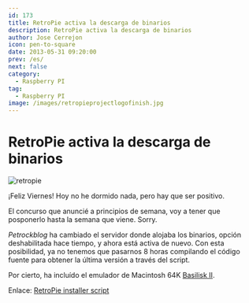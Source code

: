 ```yaml
---
id: 173
title: RetroPie activa la descarga de binarios
description: RetroPie activa la descarga de binarios
author: Jose Cerrejon
icon: pen-to-square
date: 2013-05-31 09:20:00
prev: /es/
next: false
category:
  - Raspberry PI
tag:
  - Raspberry PI
image: /images/retropieprojectlogofinish.jpg
---
```


# RetroPie activa la descarga de binarios

![retropie](/images/retropieprojectlogofinish.jpg)

¡Feliz Viernes! Hoy no he dormido nada, pero hay que ser positivo. 

El concurso que anuncié a principios de semana, voy a tener que posponerlo hasta la semana que viene. Sorry.

*Petrockblog* ha cambiado el servidor donde alojaba los binarios, opción deshabilitada hace tiempo, y ahora está activa de nuevo. Con esta posibilidad, ya no tenemos que pasarnos 8 horas compilando el código fuente para obtener la última versión a través del script.

Por cierto, ha incluído el emulador de Macintosh 64K [Basilisk II](http://basilisk.cebix.net/).

Enlace: [RetroPie installer script](http://blog.petrockblock.com/2012/07/22/retropie-setup-an-initialization-script-for-retroarch-on-the-raspberry-pi/)